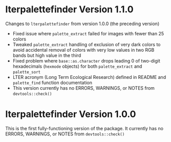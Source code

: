 # lterpalettefinder Version 1.1.0

Changes to `lterpalettefinder` from version 1.0.0 (the preceding version)

- Fixed issue where `palette_extract` failed for images with fewer than 25 colors
- Tweaked `palette_extract` handling of exclusion of very dark colors to avoid accidental removal of colors with very low values in two RGB bands but high value in the third
- Fixed problem where `base::as.character` drops leading 0 of two-digit hexadecimals (`hexmode` objects) for both `palette_extract` and `palette_sort`
- LTER acronym (Long Term Ecological Research) defined in README and `palette_find` function documentation
- This version currently has no ERRORS, WARNINGS, or NOTES from `devtools::check()`

# lterpalettefinder Version 1.0.0

This is the first fully-functioning version of the package. It currently has no ERRORS, WARNINGS, or NOTES from `devtools::check()`

